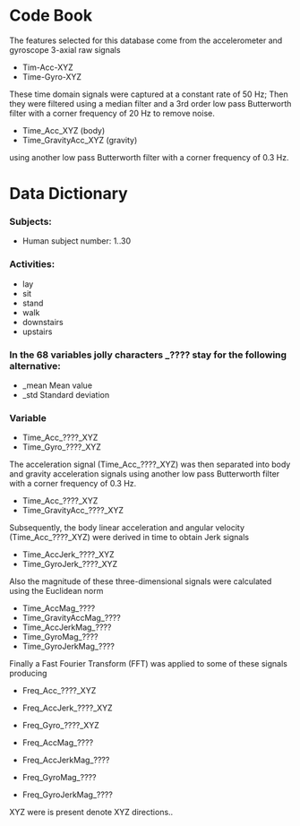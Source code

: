 # Code Book

The features selected for this database come from the accelerometer and gyroscope 3-axial raw signals

+ Tim-Acc-XYZ
+ Time-Gyro-XYZ 

These time domain signals were captured at a constant rate of 50 Hz;
Then they were filtered using a median filter and a 3rd order low pass Butterworth filter with a corner frequency of 20 Hz to remove noise.

+ Time_Acc_XYZ (body)
+ Time_GravityAcc_XYZ (gravity)

using another low pass Butterworth filter with a corner frequency of 0.3 Hz.


# Data Dictionary

### Subjects:
+ Human subject number: 1..30 

### Activities:
+ lay
+ sit
+ stand
+ walk
+ downstairs
+ upstairs

### In the 68 variables  jolly characters _????  stay for the following alternative:

+ _mean         Mean value
+ _std          Standard deviation

### Variable

+ Time_Acc_????_XYZ
+ Time_Gyro_????_XYZ
        
The acceleration signal (Time_Acc_????_XYZ) was then separated into body and gravity acceleration signals
using another low pass Butterworth filter with a corner frequency of 0.3 Hz.

+ Time_Acc_????_XYZ
+ Time_GravityAcc_????_XYZ
        
Subsequently, the body linear acceleration and angular velocity (Time_Acc_????_XYZ) were derived in time to obtain Jerk signals

+ Time_AccJerk_????_XYZ
+ Time_GyroJerk_????_XYZ
        
Also the magnitude of these three-dimensional signals were calculated using the Euclidean norm

+ Time_AccMag_????
+ Time_GravityAccMag_????
+ Time_AccJerkMag_????
+ Time_GyroMag_????
+ Time_GyroJerkMag_????
        
Finally a Fast Fourier Transform (FFT) was applied to some of these signals producing

+ Freq_Acc_????_XYZ
+ Freq_AccJerk_????_XYZ
+ Freq_Gyro_????_XYZ
        
+ Freq_AccMag_????
+ Freq_AccJerkMag_????
+ Freq_GyroMag_????
+ Freq_GyroJerkMag_????
        
        
XYZ were is present denote XYZ directions..
